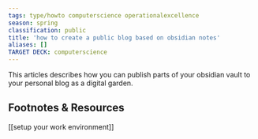```yaml
---
tags: type/howto computerscience operationalexcellence
season: spring
classification: public
title: 'how to create a public blog based on obsidian notes'
aliases: []
TARGET DECK: computerscience
---
```


This articles describes how you can publish parts of your obsidian vault to your personal blog as a digital garden. 

## Footnotes & Resources

[[setup your work environment]]

